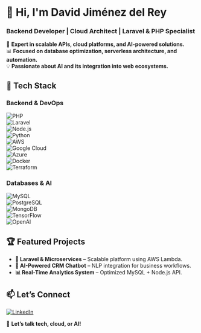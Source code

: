 # 👋 Hi, I'm **David Jiménez del Rey**  

### **Backend Developer | Cloud Architect | Laravel & PHP Specialist**  

🚀 **Expert in scalable APIs, cloud platforms, and AI-powered solutions.**  
📊 **Focused on database optimization, serverless architecture, and automation.**  
💡 **Passionate about AI and its integration into web ecosystems.**  

## 🔧 **Tech Stack**  

### **Backend & DevOps**  
![PHP](https://img.shields.io/badge/PHP-777BB4?style=flat&logo=php&logoColor=white)  
![Laravel](https://img.shields.io/badge/Laravel-FF2D20?style=flat&logo=laravel&logoColor=white)  
![Node.js](https://img.shields.io/badge/Node.js-339933?style=flat&logo=node.js&logoColor=white)  
![Python](https://img.shields.io/badge/Python-3776AB?style=flat&logo=python&logoColor=white)  
![AWS](https://img.shields.io/badge/AWS-232F3E?style=flat&logo=amazon-aws&logoColor=white)  
![Google Cloud](https://img.shields.io/badge/Google_Cloud-4285F4?style=flat&logo=google-cloud&logoColor=white)  
![Azure](https://img.shields.io/badge/Azure-0078D4?style=flat&logo=microsoft-azure&logoColor=white)  
![Docker](https://img.shields.io/badge/Docker-2496ED?style=flat&logo=docker&logoColor=white)  
![Terraform](https://img.shields.io/badge/Terraform-623CE4?style=flat&logo=terraform&logoColor=white)  

### **Databases & AI**  
![MySQL](https://img.shields.io/badge/MySQL-4479A1?style=flat&logo=mysql&logoColor=white)  
![PostgreSQL](https://img.shields.io/badge/PostgreSQL-4169E1?style=flat&logo=postgresql&logoColor=white)  
![MongoDB](https://img.shields.io/badge/MongoDB-47A248?style=flat&logo=mongodb&logoColor=white)  
![TensorFlow](https://img.shields.io/badge/TensorFlow-FF6F00?style=flat&logo=tensorflow&logoColor=white)  
![OpenAI](https://img.shields.io/badge/OpenAI-412991?style=flat&logo=openai&logoColor=white)  

## 🏆 **Featured Projects**  
- **🛒 Laravel & Microservices** – Scalable platform using AWS Lambda.  
- **🤖 AI-Powered CRM Chatbot** – NLP integration for business workflows.  
- **📊 Real-Time Analytics System** – Optimized MySQL + Node.js API.  

## 📫 **Let’s Connect**  
[![LinkedIn](https://img.shields.io/badge/LinkedIn-0077B5?style=flat&logo=linkedin&logoColor=white)](https://www.linkedin.com/in/davidjimenezdelrey/)  

💬 **Let’s talk tech, cloud, or AI!**  
